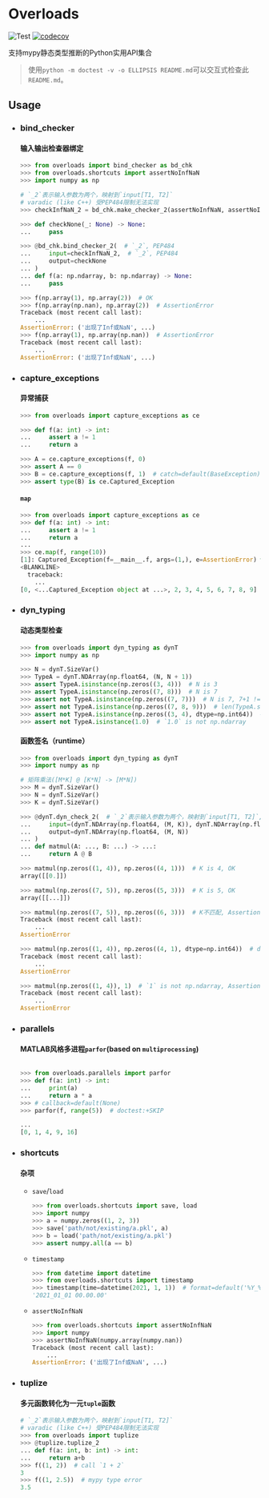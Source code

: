# Overloads
![Test](https://github.com/Andy-math/overloads/workflows/Test/badge.svg)
[![codecov](https://codecov.io/gh/Andy-math/overloads/branch/main/graph/badge.svg?token=QIY4S318S1)](https://codecov.io/gh/Andy-math/overloads)

支持mypy静态类型推断的Python实用API集合
> 使用`python -m doctest -v -o ELLIPSIS README.md`可以交互式检查此`README.md`。
## Usage

* ### bind_checker
    #### 输入输出检查器绑定
    ```python
    >>> from overloads import bind_checker as bd_chk
    >>> from overloads.shortcuts import assertNoInfNaN
    >>> import numpy as np

    # `_2`表示输入参数为两个，映射到`input[T1, T2]`
    # varadic (like C++) 受PEP484限制无法实现
    >>> checkInfNaN_2 = bd_chk.make_checker_2(assertNoInfNaN, assertNoInfNaN)

    >>> def checkNone(_: None) -> None:
    ...     pass

    >>> @bd_chk.bind_checker_2(  # `_2`, PEP484
    ...     input=checkInfNaN_2,  # `_2`, PEP484
    ...     output=checkNone
    ... )
    ... def f(a: np.ndarray, b: np.ndarray) -> None:
    ...     pass

    >>> f(np.array(1), np.array(2))  # OK
    >>> f(np.array(np.nan), np.array(2))  # AssertionError
    Traceback (most recent call last):
        ...
    AssertionError: ('出现了Inf或NaN', ...)
    >>> f(np.array(1), np.array(np.nan))  # AssertionError
    Traceback (most recent call last):
        ...
    AssertionError: ('出现了Inf或NaN', ...)
    
    ```

* ### capture_exceptions
    #### 异常捕获
    ```python
    >>> from overloads import capture_exceptions as ce

    >>> def f(a: int) -> int:
    ...     assert a != 1
    ...     return a

    >>> A = ce.capture_exceptions(f, 0)
    >>> assert A == 0
    >>> B = ce.capture_exceptions(f, 1)  # catch=default(BaseException), without=default(tuple())
    >>> assert type(B) is ce.Captured_Exception

    ```
    #### `map`
    ```python
    >>> from overloads import capture_exceptions as ce
    >>> def f(a: int) -> int:
    ...     assert a != 1
    ...     return a
    ...
    >>> ce.map(f, range(10))
    [1]: Captured_Exception(f=__main__.f, args=(1,), e=AssertionError) with the following exception:
    <BLANKLINE>
      traceback:
        ...
    [0, <...Captured_Exception object at ...>, 2, 3, 4, 5, 6, 7, 8, 9]

    ```

* ### dyn_typing
    #### 动态类型检查
    ```python
    >>> from overloads import dyn_typing as dynT
    >>> import numpy as np

    >>> N = dynT.SizeVar()
    >>> TypeA = dynT.NDArray(np.float64, (N, N + 1))
    >>> assert TypeA.isinstance(np.zeros((3, 4)))  # N is 3
    >>> assert TypeA.isinstance(np.zeros((7, 8)))  # N is 7
    >>> assert not TypeA.isinstance(np.zeros((7, 7)))  # N is 7, 7+1 != 7
    >>> assert not TypeA.isinstance(np.zeros((7, 8, 9)))  # len(TypeA.shape) != len((7, 8, 9))
    >>> assert not TypeA.isinstance(np.zeros((3, 4), dtype=np.int64))  # dtype != np.float64
    >>> assert not TypeA.isinstance(1.0)  # `1.0` is not np.ndarray

    ```
    #### 函数签名（runtime）
    ```python
    >>> from overloads import dyn_typing as dynT
    >>> import numpy as np

    # 矩阵乘法([M*K] @ [K*N] -> [M*N])
    >>> M = dynT.SizeVar()
    >>> N = dynT.SizeVar()
    >>> K = dynT.SizeVar()

    >>> @dynT.dyn_check_2(  # `_2`表示输入参数为两个，映射到`input[T1, T2]`, varadic (like C++) 受PEP484限制无法实现
    ...     input=(dynT.NDArray(np.float64, (M, K)), dynT.NDArray(np.float64, (K, N))),
    ...     output=dynT.NDArray(np.float64, (M, N))
    ... )
    ... def matmul(A: ..., B: ...) -> ...:
    ...     return A @ B

    >>> matmul(np.zeros((1, 4)), np.zeros((4, 1)))  # K is 4, OK
    array([[0.]])

    >>> matmul(np.zeros((7, 5)), np.zeros((5, 3)))  # K is 5, OK
    array([[...]])

    >>> matmul(np.zeros((7, 5)), np.zeros((6, 3)))  # K不匹配, AssertionError
    Traceback (most recent call last):
        ...
    AssertionError

    >>> matmul(np.zeros((1, 4)), np.zeros((4, 1), dtype=np.int64))  # dtype != np.float64, AssertionError
    Traceback (most recent call last):
        ...
    AssertionError

    >>> matmul(np.zeros((1, 4)), 1)  # `1` is not np.ndarray, AssertionError
    Traceback (most recent call last):
        ...
    AssertionError

    ```

* ### parallels
    #### MATLAB风格多进程`parfor`(based on `multiprocessing`)
    ```python
    
    >>> from overloads.parallels import parfor
    >>> def f(a: int) -> int:
    ...     print(a)
    ...     return a * a
    >>> # callback=default(None)
    >>> parfor(f, range(5))  # doctest:+SKIP
    
    ...
    [0, 1, 4, 9, 16]

    ```

* ### shortcuts
    #### 杂项
    + `save`/`load`
        ```python
        >>> from overloads.shortcuts import save, load
        >>> import numpy
        >>> a = numpy.zeros((1, 2, 3))
        >>> save('path/not/existing/a.pkl', a)
        >>> b = load('path/not/existing/a.pkl')
        >>> assert numpy.all(a == b)

        ```

    + `timestamp`
        ```python
        >>> from datetime import datetime
        >>> from overloads.shortcuts import timestamp
        >>> timestamp(time=datetime(2021, 1, 1))  # format=default('%Y_%m_%d %H.%M.%S')
        '2021_01_01 00.00.00'

        ```

    + `assertNoInfNaN`
        ```python
        >>> from overloads.shortcuts import assertNoInfNaN
        >>> import numpy
        >>> assertNoInfNaN(numpy.array(numpy.nan))
        Traceback (most recent call last):
            ...
        AssertionError: ('出现了Inf或NaN', ...)

        ```

* ### tuplize
    #### 多元函数转化为一元`tuple`函数
    ```python
    # `_2`表示输入参数为两个，映射到`input[T1, T2]`
    # varadic (like C++) 受PEP484限制无法实现
    >>> from overloads import tuplize
    >>> @tuplize.tuplize_2
    ... def f(a: int, b: int) -> int:
    ...     return a+b
    >>> f((1, 2))  # call `1 + 2`
    3
    >>> f((1, 2.5))  # mypy type error
    3.5

    ```
